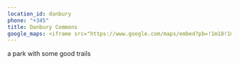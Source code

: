 ```yaml
---
location_id: danbury
phone: "+345"
title: Danbury Commons
google_maps: <iframe src="https://www.google.com/maps/embed?pb=!1m18!1m12!1m3!1d1458.199011707723!2d0.5745877550028162!3d51.71147756539326!2m3!1f0!2f0!3f0!3m2!1i1024!2i768!4f13.1!3m3!1m2!1s0x47d8e78c909e6559%3A0x154ea2ad677969a6!2sPark!5e1!3m2!1sen!2sbg!4v1614202290221!5m2!1sen!2sbg" width="600" height="450" style="border:0;" allowfullscreen="" loading="lazy"></iframe>
---
```

a park with some good trails